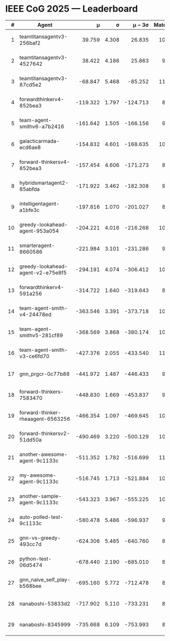 # IEEE CoG 2025 — Leaderboard

| # | Agent | μ | σ | μ − 3σ | Matches | Updated |
|---:|---|---:|---:|---:|---:|---|
| 1 | teamtitansagentv3-256baf2 | 39.759 | 4.308 | 26.835 | 10620 | 2025-08-21 02:13 |
| 2 | teamtitansagentv3-4527642 | 38.422 | 4.186 | 25.863 | 9834 | 2025-08-21 02:13 |
| 3 | teamtitansagentv3-87cd5e2 | -68.847 | 5.468 | -85.252 | 11146 | 2025-08-21 02:13 |
| 4 | forwardthinkerv4-852bea3 | -119.322 | 1.797 | -124.713 | 8209 | 2025-08-21 02:13 |
| 5 | team-agent-smithv6-a7b2416 | -161.642 | 1.505 | -166.156 | 9840 | 2025-08-21 02:13 |
| 6 | galacticarmada-ecd6ae8 | -154.832 | 4.601 | -168.635 | 10240 | 2025-08-21 02:13 |
| 7 | forward-thinkersv4-852bea3 | -157.454 | 4.606 | -171.273 | 8421 | 2025-08-21 02:13 |
| 8 | hybridsmartagent2-85abfda | -171.922 | 3.462 | -182.308 | 9279 | 2025-08-21 02:13 |
| 9 | intelligentagent-a1bfe3c | -197.816 | 1.070 | -201.027 | 8632 | 2025-08-21 02:13 |
| 10 | greedy-lookahead-agent-953a054 | -204.221 | 4.016 | -216.268 | 10130 | 2025-08-21 02:13 |
| 11 | smarteragent-8660586 | -221.984 | 3.101 | -231.286 | 9119 | 2025-08-21 02:13 |
| 12 | greedy-lookahead-agent-v2-e75e8f5 | -294.191 | 4.074 | -306.412 | 10350 | 2025-08-21 02:13 |
| 13 | forwardthinkerv4-591a256 | -314.722 | 1.640 | -319.643 | 8892 | 2025-08-21 02:13 |
| 14 | team-agent-smith-v4-24478ed | -363.546 | 3.391 | -373.718 | 10962 | 2025-08-21 02:13 |
| 15 | team-agent-smithv5-281cf89 | -368.569 | 3.868 | -380.174 | 10800 | 2025-08-21 02:13 |
| 16 | team-agent-smith-v3-ce6fd70 | -427.376 | 2.055 | -433.540 | 11502 | 2025-08-21 02:13 |
| 17 | gnn_prgcr-0c77b88 | -441.972 | 1.487 | -446.433 | 9370 | 2025-08-21 02:13 |
| 18 | forward-thinkers-7583470 | -448.830 | 1.669 | -453.837 | 9740 | 2025-08-21 02:13 |
| 19 | forward-thinker-rheaagent-6563256 | -466.354 | 1.097 | -469.645 | 10042 | 2025-08-21 02:13 |
| 20 | forward-thinkersv2-51dd50a | -490.469 | 3.220 | -500.129 | 10602 | 2025-08-21 02:13 |
| 21 | another-awesome-agent-9c1133c | -511.352 | 1.782 | -516.699 | 11020 | 2025-08-21 02:13 |
| 22 | my-awesome-agent-9c1133c | -516.745 | 1.713 | -521.884 | 10660 | 2025-08-21 02:13 |
| 23 | another-sample-agent-9c1133c | -543.323 | 3.967 | -555.225 | 10360 | 2025-08-21 02:13 |
| 24 | auto-polled-test-9c1133c | -580.478 | 5.486 | -596.937 | 9880 | 2025-08-21 02:13 |
| 25 | gnn-vs-greedy-493cc7d | -624.306 | 5.485 | -640.760 | 8300 | 2025-08-21 02:13 |
| 26 | python-test-06d5474 | -678.440 | 2.190 | -685.010 | 8610 | 2025-08-21 02:13 |
| 27 | gnn_naive_self_play-b568bee | -695.160 | 5.772 | -712.478 | 8700 | 2025-08-21 02:13 |
| 28 | nanaboshi-53833d2 | -717.902 | 5.110 | -733.231 | 8190 | 2025-08-21 02:13 |
| 29 | nanaboshi-8345999 | -735.668 | 6.109 | -753.993 | 8710 | 2025-08-21 02:13 |
